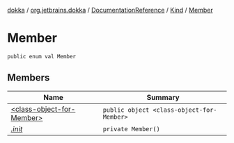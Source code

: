 [dokka](../../../../index.md) / [org.jetbrains.dokka](../../../index.md) / [DocumentationReference](../../index.md) / [Kind](../index.md) / [Member](index.md)

# Member

```
public enum val Member
```
## Members
| Name | Summary |
|------|---------|
|[&lt;class-object-for-Member&gt;](_class-object-for-Member_/index.md)|`public object <class-object-for-Member>`<br>|
|[*.init*](_init_.md)|`private Member()`<br>|
